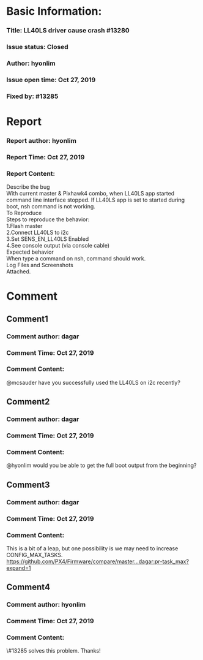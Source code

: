 # Basic Information:
### Title:  LL40LS driver cause crash #13280 
### Issue status: Closed
### Author: hyonlim
### Issue open time: Oct 27, 2019
### Fixed by: #13285
# Report
### Report author: hyonlim
### Report Time: Oct 27, 2019
### Report Content:   
Describe the bug    
With current master & Pixhawk4 combo, when LL40LS app started command line interface stopped. If LL40LS app is set to started during boot, nsh command is not working.  
To Reproduce    
Steps to reproduce the behavior:  
1.Flash master  
2.Connect LL40LS to i2c  
3.Set SENS_EN_LL40LS Enabled  
4.See console output (via console cable)  
Expected behavior    
When type a command on nsh, command should work.  
Log Files and Screenshots    
Attached.    

# Comment
## Comment1
### Comment author: dagar
### Comment Time: Oct 27, 2019
### Comment Content:   
@mcsauder have you successfully used the LL40LS on i2c recently?  

## Comment2
### Comment author: dagar
### Comment Time: Oct 27, 2019
### Comment Content:   
@hyonlim would you be able to get the full boot output from the beginning?  

## Comment3
### Comment author: dagar
### Comment Time: Oct 27, 2019
### Comment Content:   
This is a bit of a leap, but one possibility is we may need to increase CONFIG_MAX_TASKS.  
https://github.com/PX4/Firmware/compare/master...dagar:pr-task_max?expand=1  

## Comment4
### Comment author: hyonlim
### Comment Time: Oct 27, 2019
### Comment Content:   
\\\#13285 solves this problem. Thanks!  
